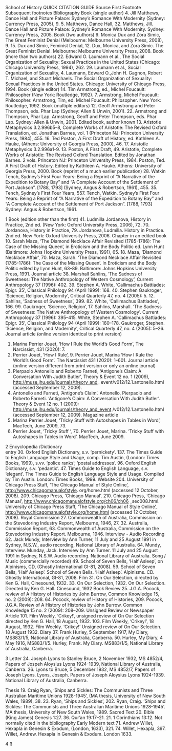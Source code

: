 School of History QUICK CITATION GUIDE
Source 
First Footnote 
Subsequent footnotes 
Bibliography
Book (single 
author)
4. Jill Matthews, Dance Hall and Picture Palace: Sydney’s Romance With Modernity (Sydney: Currency Press, 2005), 9.
5. Matthews, Dance Hall, 32. 
Matthews, Jill. Dance Hall and Picture Palace: Sydney’s Romance With Modernity. Sydney: Currency Press, 2005.
Book (two 
authors)
9. Monica Dux and Zora Simic, The Great Feminist Denial (Melbourne: Melbourne University Press, 2008), 9.
15. Dux and Simic, Feminist Denial, 12. 
Dux, Monica, and Zora Simic. The Great Feminist Denial. Melbourne: Melbourne University Press, 2008.
Book 
(more than 
two authors)
22. Edward O. Laumann et al., The Social Organization of Sexuality: Sexual Practices in the United States (Chicago: Chicago University Press, 1994), 262.
29. Laumann et al., Social Organization of 
Sexuality, 4.
Laumann, Edward O.,John H. Gagnon, Robert T. Michael, and Stuart Michaels. The Social Organization of Sexuality: Sexual Practices in the United States. Chicago: University of Chicago Press, 1994.
Book 
(single editor)
14. Tim Armstrong, ed., Michel Foucault: Philosopher (New York: Routledge, 1992).
7. Armstrong, Michel Foucault: Philosopher. 
Armstrong, Tim, ed. Michel Foucault: Philosopher. New York: Routledge, 1992.
Book 
(multiple 
editors)
12. Geoff Armstrong and Peter Thompson, eds. Phar Lap (Sydney: Allen & Unwin, 2001).
22. Armstrong and Thompson, Phar Lap. 
Armstrong, Geoff and Peter Thompson, eds. Phar Lap. Sydney: Allen & Unwin, 2001.
Edited book, 
author known
13. Aristotle Metaphysics 3.2.996b5–8, Complete Works of Aristotle: The Revised Oxford Translation, ed. Jonathan Barnes, vol. 1 (Princeton NJ: Princeton University Press, 1984), 455. 
16. Ted Poston, A First Draft of History, ed. Kathleen A. Hauke, (Athens: University of Georgia Press, 2000), 46.
17. Aristotle Metaphysics 3.2.996a1–9. 
13. Poston, A First Draft, 49.
Aristotle, Complete Works of Aristotle: The Revised Oxford Translation. Edited by Jonathan Barnes. 2 vols. Princeton NJ: Princeton University Press, 1984. 
Poston, Ted. A First Draft of History. Edited by Kathleen A. Hauke. Athens: University of Georgia Press, 2000.
Book 
(reprint of a 
much earlier 
publication)
28. Watkin Tench, Sydney’s First Four Years: Being a Reprint of “A Narrative of the Expedition to Botany Bay” and “A Complete Account of the Settlement of Port Jackson”. [1788, 1793] (Sydney,  Angus & Robertson, 1961), 455.
35. Tench, Sydney’s First Four Years, 557. 
Tench, Watkin. Sydney’s First Four Years: Being a Reprint of “A Narrative of the Expedition to Botany Bay” and “A Complete Account of the Settlement of Port Jackson”. [1788, 1793] Sydney:  Angus & Robertson, 1961.



1 
Book (edition other than the first)
41. Ludmilla Jordanova, History in Practice, 2nd ed. (New York: Oxford University Press, 2006), 72.
70. Jordanova, History in Practice, 79. 
Jordanova, Ludmilla. History in Practice. 2nd ed. New York: Oxford University Press, 2006.
Chapter in an 
edited book
10. Sarah Maza, ‘The Diamond Necklace Affair Revisited (1785-1786): The Case of the Missing Queen’, in Eroticism and the Body Politic ed. Lynn Hunt (Baltimore: Johns Hopkins University Press, 1991), 65.
18. Maza, ‘Diamond Necklace Affair’, 70. 
Maza, Sarah. ‘The Diamond Necklace Affair Revisited (1785-1786): The Case of the Missing Queen’. In Eroticism and the Body Politic edited by Lynn Hunt, 63–89. Baltimore: Johns 
Hopkins University Press, 1991.
Journal article
38. Marshall Sahlins, ‘The Sadness of Sweetness: The Native Anthropology of Western Cosmology’, Current Anthropology 37 (1996): 402. 
39. Stephen A. White, ‘Callimachus Battiades: Epigr. 35’, Classical Philology 94 (April 1999): 168. 
40. Stephen Gaukroger, ‘Science, Religion, Modernity’, Critical Quarterly 47, no. 4 (2005): 5.
12. Sahlins, ‘Sadness of Sweetness’, 399. 
82. White, ‘Callimachus Battiades’, 166. 
99. Gaukroger, ‘Science, Religion’, 17.
Sahlins, Marshall. ‘The Sadness of Sweetness: The Native Anthropology of Western Cosmology’. Current Anthropology 37 (1996): 395–415. 
White, Stephen A. ‘Callimachus Battiades: Epigr. 35’, Classical Philology 94 (April 1999): 160–178. 
Gaukroger, Stephen. ‘Science, Religion, and Modernity’, Critical Quarterly 47, no. 4 (2005): 5–26.
Journal article (online version identical to 
print version)
1. Marina Perrier Jouet, ‘How I Rule the World’s Good Form’, The Narcissist, 431 (2020): 7.
2. Perrier Jouet, ‘How I Rule’, 9. 
Perrier Jouet, Marina ‘How I Rule the World’s Good Form’. The Narcissist 431 (2020): 1–601.
Journal article (online version different from print version 
or only an 
online journal)
64. Pierpaolo Antonello and Roberto Farneti, ‘Antigone’s Claim: A Conversation With Judith Butler’, Theory & Event 12 no. 1 (2009), http://muse.jhu.edu/journals/theory_and_ event/v012/12.1.antonello.html (accessed September 12, 2009).
69. Antonello and Farneti, ‘Antigone’s Claim’. 
Antonello, Pierpaolo and Roberto Farneti. ‘Antigone’s Claim: A Conversation With Judith Butler’. Theory & Event 12 no. 1 (2009): http://muse.jhu.edu/journals/theory_and_event /v012/12.1.antonello.html (accessed September 12, 2009).
Magazine
article 
82. Marina Perrier Jouet, ‘Tricky Stuff with Autoshapes in Tables in Word’, MacTech, June 2009, 73.
85. Perrier Jouet, ‘Tricky Stuff ‘, 70. 
Perrier Jouet, Marina. ‘Tricky Stuff with Autoshapes in Tables in Word’. MacTech, June 2009.



2
Encyclopedia 
/Dictionary  
entry
30. Oxford English Dictionary, s.v. ‘pernickety’. 
137. The Times Guide to English Language Style and Usage, comp. Tim Austin, (London: Times Books, 1999), s.vv. ‘police ranks’; ‘postal addresses’.
96. Oxford English Dictionary, s.v. ‘pedantic’. 47. Times Guide to English Language, s.v. ‘elegant’. 
The Times Guide to English Language Style and Usage. Compiled by Tim Austin. London: Times Books, 1999.
Website 
204. University of Chicago Press Staff, ‘The Chicago Manual of Style Online’, http://www.chicagomanualofstyle.  org/home.html (accessed 12 October, 2008).
209. Chicago Press, ‘Chicago Manual’. 
210. Chicago Press, ‘Chicago Manual’, 
http://www.chicagomanualofstyle.org/ch06/ch06 _sec008.html.
University of Chicago Press Staff, ‘The Chicago Manual of Style Online’, http://www.chicagomanualofstyle.org/home.html (accessed 12 October, 2008).
Royal 
Commission
27. Commonwealth of Australia, Commission on the Stevedoring Industry Report, Melbourne, 1946, 27.
32. Australia, Commission Report, 63. 
Commonwealth of Australia, Commission on the Stevedoring Industry Report. Melbourne, 1946.
Interview - 
Audio 
Recording
62. Jack Mundy, Interview by Ann Turner, 11 July and 25 August 1991 in Sydney, N.S.W., audio recording, National Library of Australia.
64. Mundy, Interview. 
Munday, Jack. Interview by Ann Turner. 11 July and 25 August 1991 in Sydney, N.S.W. Audio recording. National Library of Australia.
Song / Music (commercially recorded)
49. School of Seven Bells, ‘Half Asleep’, on Alpinisms, CD, (Ghostly International GI-81, 2008).
59. School of Seven Bells, ‘Half Asleep’. 
School of Seven Bells. ‘Half Asleep’. Alpinisms. CD. Ghostly International, GI-81, 2008.
Film 
31. On Our Selection, directed by Ken G. Hall, Cinesound, 1932.
33. On Our Selection, 1932. 
On Our Selection. Directed by Ken G. Hall. Cinesound, 1932
Book Review 
25. J.G.A. Pocock, review of A History of Histories by John Burrow, Common Knowledge 15, no. 2 (2009): 208.
64. Pocock, review of History of Histories, 209. 
Pocock, J.G.A. Review of A History of Histories by John Burrow. Common Knowledge 15 no. 2 (2009): 208–209.
Unsigned 
Review or 
Newspaper 
Article
101. Film Weekly, ‘Crikey!’, unsigned review of On Our Selection directed by Ken G. Hall, 18 August, 1932.
103. Film Weekly, ‘Crikey!’, 18 August, 1932. 
Film Weekly. ‘Crikey!’ Unsigned review of On Our Selection. 18 August 1932.
Diary 
37. Frank Hurley, 5 September 1917, My Diary, MS883/1/5,  National Library of Australia, Canberra.
50. Hurley, My Diary, 4 May 1916, MS883/1/5. 
Hurley, Frank. My Diary. MS883/1/5, National Library of  Australia, Canberra.



3
Letter 
24. Joseph Lyons to Stanley Bruce, 2 November 1932, MS 4852/4, Papers of Jospeh Aloysius Lyons 1924-1939, National  Library of Australia, Canberra.
26. Lyons to Bruce, 5 December 1932, MS 4852/7, Papers of Joseph Lyons.
Lyons, Joseph. Papers of Joseph Aloysius Lyons 1924-1939. National Library of Australia, Canberra.



Thesis 
19. Craig Ryan, ‘Ships and Sickles: The Communists and Three Australian Maritime Unions 1928-1945’, (MA thesis, University of New South Wales, 1989), 38.
23. Ryan, ‘Ships and Sickles’, 202. 
Ryan, Craig. ‘Ships and Sickles: The Communists and Three Australian Maritime Unions 1928-1945’. MA thesis, 
University of New South Wales, 1989.
Sacred Text 
20. Bible (King James) Genesis 1:27. 
36. Qur’an 19:17–21.
21. 1 Corinthians 13:12. 
Not normally cited in the bibliography
Early Modern text
71. Andrew Willet, Hexapla in Genesin & Exodum, (London, 1633), 321.
74. Willet, Hexapla, 397. 
Willet, Andrew. Hexapla in Genesin & Exodum. London 1633.



4
ß